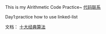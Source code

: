 This is my Alrithmetic Code Practice~
<a href="https://github.com/xiaoyefly/ArithmeticCode/tree/main/Arithmetic/Code/Practice">代码联系</a>

Day1:practice how to use linked-list



文档：
<a href="[https://www.google.com](https://github.com/xiaoyefly/ArithmeticCode/blob/main/docs/%E7%BB%8F%E5%85%B8%E7%9A%84%E5%8D%81%E5%A4%A7%E7%AE%97%E6%B3%95%E9%A2%98.md)/">十大经典算法</a>
